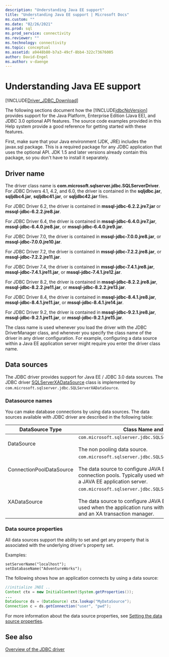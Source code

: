 ```yaml
---
description: "Understanding Java EE support"
title: "Understanding Java EE support | Microsoft Docs"
ms.custom: ""
ms.date: "02/26/2021"
ms.prod: sql
ms.prod_service: connectivity
ms.reviewer: ""
ms.technology: connectivity
ms.topic: conceptual
ms.assetid: a9448b80-b7a3-49cf-8bb4-322c73676005
author: David-Engel
ms.author: v-daenge
---
```

# Understanding Java EE support

[!INCLUDE[Driver_JDBC_Download](../../includes/driver_jdbc_download.md)]

The following sections document how the [!INCLUDE[jdbcNoVersion](../../includes/jdbcnoversion_md.md)] provides support for the Java Platform, Enterprise Edition (Java EE), and JDBC 3.0 optional API features. The source code examples provided in this Help system provide a good reference for getting started with these features.  
  
First, make sure that your Java environment (JDK, JRE) includes the javax.sql package. This is a required package for any JDBC application that uses the optional API. JDK 1.5 and later versions already contain this package, so you don't have to install it separately.  
  
## Driver name

The driver class name is **com.microsoft.sqlserver.jdbc.SQLServerDriver**. For JDBC Drivers 4.1, 4.2, and 6.0, the driver is contained in the **sqljdbc.jar**, **sqljdbc4.jar**, **sqljdbc41.jar**, or **sqljdbc42.jar** files.

For JDBC Driver 6.2, the driver is contained in **mssql-jdbc-6.2.2.jre7.jar** or **mssql-jdbc-6.2.2.jre8.jar**.

For JDBC Driver 6.4, the driver is contained in **mssql-jdbc-6.4.0.jre7.jar**, **mssql-jdbc-6.4.0.jre8.jar**, or **mssql-jdbc-6.4.0.jre9.jar**.

For JDBC Driver 7.0, the driver is contained in **mssql-jdbc-7.0.0.jre8.jar**, or **mssql-jdbc-7.0.0.jre10.jar**.

For JDBC Driver 7.2, the driver is contained in **mssql-jdbc-7.2.2.jre8.jar**, or **mssql-jdbc-7.2.2.jre11.jar**.

For JDBC Driver 7.4, the driver is contained in **mssql-jdbc-7.4.1.jre8.jar**, **mssql-jdbc-7.4.1.jre11.jar**, or **mssql-jdbc-7.4.1.jre12.jar**.

For JDBC Driver 8.2, the driver is contained in **mssql-jdbc-8.2.2.jre8.jar**, **mssql-jdbc-8.2.2.jre11.jar**, or **mssql-jdbc-8.2.2.jre13.jar**.

For JDBC Driver 8.4, the driver is contained in **mssql-jdbc-8.4.1.jre8.jar**, **mssql-jdbc-8.4.1.jre11.jar**, or **mssql-jdbc-8.4.1.jre14.jar**.

For JDBC Driver 9.2, the driver is contained in **mssql-jdbc-9.2.1.jre8.jar**, **mssql-jdbc-9.2.1.jre11.jar**, or **mssql-jdbc-9.2.1.jre15.jar**.

The class name is used whenever you load the driver with the JDBC DriverManager class, and whenever you specify the class name of the driver in any driver configuration. For example, configuring a data source within a Java EE application server might require you enter the driver class name.  
  
## Data sources

The JDBC driver provides support for Java EE / JDBC 3.0 data sources. The JDBC driver [SQLServerXADataSource](../../connect/jdbc/reference/sqlserverxadatasource-class.md) class is implemented by `com.microsoft.sqlserver.jdbc.SQLServerXADataSource`.  
  
### Datasource names

You can make database connections by using data sources. The data sources available with JDBC driver are described in the following table:  
  
|DataSource Type|Class Name and Description|  
|---------------|--------------------------|  
|DataSource|`com.microsoft.sqlserver.jdbc.SQLServerDataSource` <br/> <br/> The non pooling data source.|  
|ConnectionPoolDataSource|`com.microsoft.sqlserver.jdbc.SQLServerConnectionPoolDataSource` <br/> <br/> The data source to configure JAVA EE application server connection pools. Typically used when the application runs within a JAVA EE application server.|  
|XADataSource|`com.microsoft.sqlserver.jdbc.SQLServerXADataSource` <br/> <br/> The data source to configure JAVA EE XA data sources. Typically used when the application runs within a JAVA EE application server and an XA transaction manager.|  
  
### Data source properties

All data sources support the ability to set and get any property that is associated with the underlying driver's property set.  
  
Examples:  
  
`setServerName("localhost");`  
`setDatabaseName("AdventureWorks");`  
  
The following shows how an application connects by using a data source:  

```java
//initialize JNDI ..  
Context ctx = new InitialContext(System.getProperties());
...
DataSource ds = (DataSource) ctx.lookup("MyDataSource");
Connection c = ds.getConnection("user", "pwd");  
```

For more information about the data source properties, see [Setting the data source properties](../../connect/jdbc/setting-the-data-source-properties.md).  
  
## See also

[Overview of the JDBC driver](../../connect/jdbc/overview-of-the-jdbc-driver.md)  
